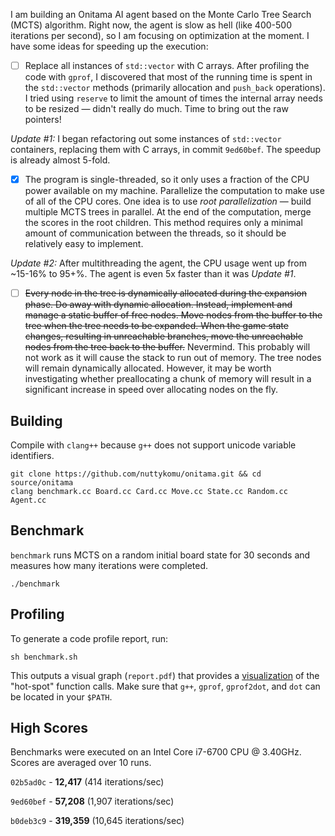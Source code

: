 I am building an Onitama AI agent based on the Monte Carlo Tree Search (MCTS) algorithm. Right now, the agent is slow as hell (like 400-500 iterations per second), so I am focusing on optimization at the moment. I have some ideas for speeding up the execution:

- [ ] Replace all instances of `std::vector` with C arrays. After profiling the code with `gprof`, I discovered that most of the running time is spent in the `std::vector` methods (primarily allocation and `push_back` operations). I tried using `reserve` to limit the amount of times the internal array needs to be resized — didn't really do much. Time to bring out the raw pointers!

*Update #1:* I began refactoring out some instances of `std::vector` containers, replacing them with C arrays, in commit `9ed60bef`. The speedup is already almost 5-fold.

- [x] The program is single-threaded, so it only uses a fraction of the CPU power available on my machine. Parallelize the computation to make use of all of the CPU cores. One idea is to use *root parallelization* — build multiple MCTS trees in parallel. At the end of the computation, merge the scores in the root children. This method requires only a minimal amount of communication between the threads, so it should be relatively easy to implement.

*Update #2:* After multithreading the agent, the CPU usage went up from ~15-16% to 95+%. The agent is even 5x faster than it was *Update #1*.

- [ ] ~~Every node in the tree is dynamically allocated during the expansion phase. Do away with dynamic allocation. Instead, implement and manage a static buffer of free nodes. Move nodes from the buffer to the tree when the tree needs to be expanded. When the game state changes, resulting in unreachable branches, move the unreachable nodes from the tree back to the buffer.~~ Nevermind. This probably will not work as it will cause the stack to run out of memory. The tree nodes will remain dynamically allocated. However, it may be worth investigating whether preallocating a chunk of memory will result in a significant increase in speed over allocating nodes on the fly.

## Building

Compile with `clang++` because `g++` does not support unicode variable identifiers.

```
git clone https://github.com/nuttykomu/onitama.git && cd source/onitama
clang benchmark.cc Board.cc Card.cc Move.cc State.cc Random.cc Agent.cc
```

## Benchmark

`benchmark` runs MCTS on a random initial board state for 30 seconds and measures how many iterations were completed.

```
./benchmark
```

## Profiling

To generate a code profile report, run:

```
sh benchmark.sh
```

This outputs a visual graph (`report.pdf`) that provides a [visualization](https://github.com/jrfonseca/gprof2dot#output) of the "hot-spot" function calls. Make sure that `g++`, `gprof`, `gprof2dot`, and `dot` can be located in your `$PATH`.

## High Scores

Benchmarks were executed on an Intel Core i7-6700 CPU @ 3.40GHz. Scores are averaged over 10 runs.

`02b5ad0c` - **12,417** (414 iterations/sec)

`9ed60bef` - **57,208** (1,907 iterations/sec)

`b0deb3c9` - **319,359** (10,645 iterations/sec)